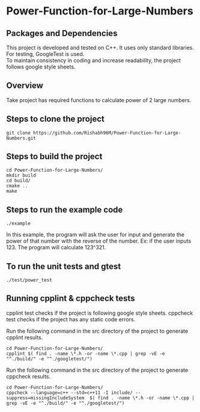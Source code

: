 # Power-Function-for-Large-Numbers

## Packages and Dependencies
This project is developed and tested on C++. It uses only standard libraries. For testing, GoogleTest is used.<br>
To maintain consistency in coding and increase readability, the project follows google style sheets.

## Overview
Take project has required functions to calculate power of 2 large numbers.

## Steps to clone the project
```
git clone https://github.com/Rishabh96M/Power-Function-for-Large-Numbers.git
```

## Steps to build the project
```
cd Power-Function-for-Large-Numbers/
mkdir build
cd build/
cmake ..
make
```

## Steps to run the example code
```
./example
```
In this example, the program will ask the user for input and generate the power of that number with the reverse of the number.
Ex: if the user inputs 123. The program will calculate 123^321.

## To run the unit tests and gtest
```
./test/power_test
```

## Running cpplint & cppcheck tests
cpplint test checks if the project is following google style sheets.
cppcheck test checks if the project has any static code errors.

Run the following command in the src directory of the project to generate cpplint results.
```
cd Power-Function-for-Large-Numbers/
cpplint $( find . -name \*.h -or -name \*.cpp | grep -vE -e "^./build/" -e "^./googletest/")
```

Run the following command in the src directory of the project to generate cppcheck results.
```
cd Power-Function-for-Large-Numbers/
cppcheck --language=c++ --std=c++11 -I include/ --suppress=missingIncludeSystem  $( find . -name \*.h -or -name \*.cpp | grep -vE -e "^./build/" -e "^./googletest/")
```
